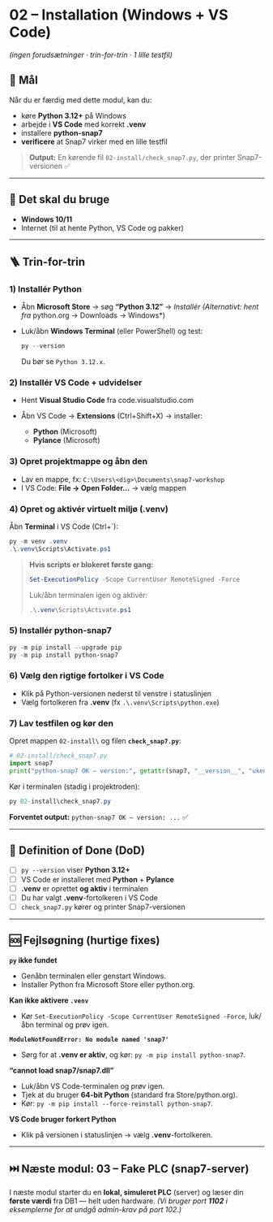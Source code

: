 # **02 – Installation (Windows + VS Code)**

*(ingen forudsætninger · trin-for-trin · 1 lille testfil)*

## 🎯 Mål

Når du er færdig med dette modul, kan du:

* køre **Python 3.12+** på Windows
* arbejde i **VS Code** med korrekt **.venv**
* installere **python-snap7**
* **verificere** at Snap7 virker med en lille testfil

> **Output:** En kørende fil `02-install/check_snap7.py`, der printer Snap7-versionen ✅

---

## 🧰 Det skal du bruge

* **Windows 10/11**
* Internet (til at hente Python, VS Code og pakker)

---

## 🪜 Trin-for-trin

### 1) Installér Python

* Åbn **Microsoft Store** → søg **“Python 3.12”** → *Installér*
  *(Alternativt: hent fra* python.org → Downloads → Windows\*)
* Luk/åbn **Windows Terminal** (eller PowerShell) og test:

  ```powershell
  py --version
  ```

  Du bør se `Python 3.12.x`.

### 2) Installér VS Code + udvidelser

* Hent **Visual Studio Code** fra code.visualstudio.com
* Åbn VS Code → **Extensions** (Ctrl+Shift+X) → installer:

  * **Python** (Microsoft)
  * **Pylance** (Microsoft)

### 3) Opret projektmappe og åbn den

* Lav en mappe, fx: `C:\Users\<dig>\Documents\snap7-workshop`
* I VS Code: **File → Open Folder…** → vælg mappen

### 4) Opret og aktivér virtuelt miljø (.venv)

Åbn **Terminal** i VS Code (Ctrl+\`):

```powershell
py -m venv .venv
.\.venv\Scripts\Activate.ps1
```

> **Hvis scripts er blokeret første gang:**
>
> ```powershell
> Set-ExecutionPolicy -Scope CurrentUser RemoteSigned -Force
> ```
>
> Luk/åbn terminalen igen og aktivér:
>
> ```powershell
> .\.venv\Scripts\Activate.ps1
> ```

### 5) Installér python-snap7

```powershell
py -m pip install --upgrade pip
py -m pip install python-snap7
```

### 6) Vælg den rigtige fortolker i VS Code

* Klik på Python-versionen nederst til venstre i statuslinjen
* Vælg fortolkeren fra **.venv** (fx `.\.venv\Scripts\python.exe`)

### 7) Lav testfilen og kør den

Opret mappen `02-install\` og filen **`check_snap7.py`**:

```python
# 02-install/check_snap7.py
import snap7
print("python-snap7 OK – version:", getattr(snap7, "__version__", "ukendt"))
```

Kør i terminalen (stadig i projektroden):

```powershell
py 02-install\check_snap7.py
```

**Forventet output:** `python-snap7 OK – version: ...` ✅

---

## 🧪 Definition of Done (DoD)

* [ ] `py --version` viser **Python 3.12+**
* [ ] VS Code er installeret med **Python** + **Pylance**
* [ ] **.venv** er oprettet **og aktiv** i terminalen
* [ ] Du har valgt **.venv**-fortolkeren i VS Code
* [ ] `check_snap7.py` kører og printer Snap7-versionen

---

## 🆘 Fejlsøgning (hurtige fixes)

**`py` ikke fundet**

* Genåbn terminalen eller genstart Windows.
* Installer Python fra Microsoft Store eller python.org.

**Kan ikke aktivere `.venv`**

* Kør `Set-ExecutionPolicy -Scope CurrentUser RemoteSigned -Force`, luk/åbn terminal og prøv igen.

**`ModuleNotFoundError: No module named 'snap7'`**

* Sørg for at **.venv er aktiv**, og kør: `py -m pip install python-snap7`.

**“cannot load snap7/snap7.dll”**

* Luk/åbn VS Code-terminalen og prøv igen.
* Tjek at du bruger **64-bit Python** (standard fra Store/python.org).
* Kør: `py -m pip install --force-reinstall python-snap7`.

**VS Code bruger forkert Python**

* Klik på versionen i statuslinjen → vælg **.venv**-fortolkeren.

---

## ⏭️ Næste modul: **03 – Fake PLC (snap7-server)**

I næste modul starter du en **lokal, simuleret PLC** (server) og læser din **første værdi** fra DB1 — helt uden hardware.
*(Vi bruger port **1102** i eksemplerne for at undgå admin-krav på port 102.)*
